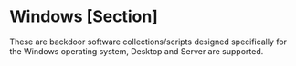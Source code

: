 # Windows [Section]
These are backdoor software collections/scripts designed specifically for the Windows operating system, Desktop and Server are supported.